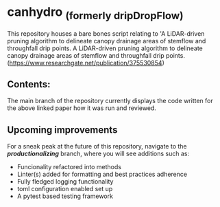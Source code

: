# canhydro <sub>(formerly dripDropFlow)</sub>
This repository houses a bare bones script relating to 'A LiDAR-driven pruning algorithm to delineate canopy drainage areas of stemflow and throughfall drip points.
A LiDAR-driven pruning algorithm to delineate canopy drainage areas of stemflow and throughfall drip points.
(https://www.researchgate.net/publication/375530854)

## Contents:

The main branch of the repository currently displays the code written for the above linked paper how it was run and reviewed.

## Upcoming improvements
For a sneak peak at the future of this repository, navigate to the ***productionalizing*** branch, where you will see additions such as:

  + Funcionality refactored into methods
  + Linter(s) added for formatting and best practices adherence 
  + Fully fledged logging functionality
  + toml configuration enabled set up
  + A pytest based testing framework
